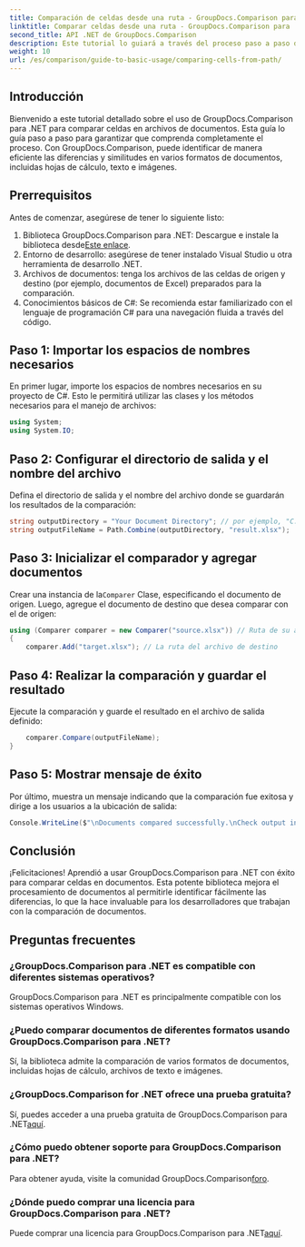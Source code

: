 ```yaml
---
title: Comparación de celdas desde una ruta - GroupDocs.Comparison para .NET
linktitle: Comparar celdas desde una ruta - GroupDocs.Comparison para .NET
second_title: API .NET de GroupDocs.Comparison
description: Este tutorial lo guiará a través del proceso paso a paso de comparación del contenido de las celdas de Excel, lo que permitirá a los desarrolladores identificar de manera eficiente las diferencias y similitudes entre los documentos.
weight: 10
url: /es/comparison/guide-to-basic-usage/comparing-cells-from-path/
---
```

## Introducción

Bienvenido a este tutorial detallado sobre el uso de GroupDocs.Comparison para .NET para comparar celdas en archivos de documentos. Esta guía lo guía paso a paso para garantizar que comprenda completamente el proceso. Con GroupDocs.Comparison, puede identificar de manera eficiente las diferencias y similitudes en varios formatos de documentos, incluidas hojas de cálculo, texto e imágenes.

## Prerrequisitos

Antes de comenzar, asegúrese de tener lo siguiente listo:

1.  Biblioteca GroupDocs.Comparison para .NET: Descargue e instale la biblioteca desde[Este enlace](https://releases.groupdocs.com/comparison/net/).
2. Entorno de desarrollo: asegúrese de tener instalado Visual Studio u otra herramienta de desarrollo .NET.
3. Archivos de documentos: tenga los archivos de las celdas de origen y destino (por ejemplo, documentos de Excel) preparados para la comparación.
4. Conocimientos básicos de C#: Se recomienda estar familiarizado con el lenguaje de programación C# para una navegación fluida a través del código.

## Paso 1: Importar los espacios de nombres necesarios

En primer lugar, importe los espacios de nombres necesarios en su proyecto de C#. Esto le permitirá utilizar las clases y los métodos necesarios para el manejo de archivos:

```csharp
using System;
using System.IO;
```

## Paso 2: Configurar el directorio de salida y el nombre del archivo

Defina el directorio de salida y el nombre del archivo donde se guardarán los resultados de la comparación:

```csharp
string outputDirectory = "Your Document Directory"; // por ejemplo, "C:\Documentos"
string outputFileName = Path.Combine(outputDirectory, "result.xlsx");
```

## Paso 3: Inicializar el comparador y agregar documentos

 Crear una instancia de la`Comparer` Clase, especificando el documento de origen. Luego, agregue el documento de destino que desea comparar con el de origen:

```csharp
using (Comparer comparer = new Comparer("source.xlsx")) // Ruta de su archivo de origen
{
    comparer.Add("target.xlsx"); // La ruta del archivo de destino
```

## Paso 4: Realizar la comparación y guardar el resultado

Ejecute la comparación y guarde el resultado en el archivo de salida definido:

```csharp
    comparer.Compare(outputFileName);
}
```

## Paso 5: Mostrar mensaje de éxito

Por último, muestra un mensaje indicando que la comparación fue exitosa y dirige a los usuarios a la ubicación de salida:

```csharp
Console.WriteLine($"\nDocuments compared successfully.\nCheck output in {outputDirectory}.");
```

## Conclusión

¡Felicitaciones! Aprendió a usar GroupDocs.Comparison para .NET con éxito para comparar celdas en documentos. Esta potente biblioteca mejora el procesamiento de documentos al permitirle identificar fácilmente las diferencias, lo que la hace invaluable para los desarrolladores que trabajan con la comparación de documentos.

## Preguntas frecuentes

### ¿GroupDocs.Comparison para .NET es compatible con diferentes sistemas operativos?

GroupDocs.Comparison para .NET es principalmente compatible con los sistemas operativos Windows.

### ¿Puedo comparar documentos de diferentes formatos usando GroupDocs.Comparison para .NET?

Sí, la biblioteca admite la comparación de varios formatos de documentos, incluidas hojas de cálculo, archivos de texto e imágenes.

### ¿GroupDocs.Comparison for .NET ofrece una prueba gratuita?

 Sí, puedes acceder a una prueba gratuita de GroupDocs.Comparison para .NET[aquí](https://releases.groupdocs.com/).

### ¿Cómo puedo obtener soporte para GroupDocs.Comparison para .NET?

Para obtener ayuda, visite la comunidad GroupDocs.Comparison[foro](https://forum.groupdocs.com/c/comparison/12).

### ¿Dónde puedo comprar una licencia para GroupDocs.Comparison para .NET?

 Puede comprar una licencia para GroupDocs.Comparison para .NET[aquí](https://purchase.groupdocs.com/buy).